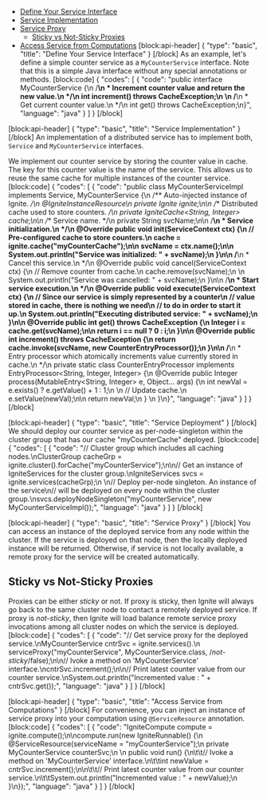 * [Define Your Service Interface](#define-your-service-interface)
* [Service Implementation](#service-implementation)
* [Service Proxy](#service-proxy)
  * [Sticky vs Not-Sticky Proxies](#section-sticky-vs-not-sticky-proxies)
* [Access Service from Computations](#access-service-from-computations)
[block:api-header]
{
  "type": "basic",
  "title": "Define Your Service Interface"
}
[/block]
As an example, let's define a simple counter service as a  `MyCounterService` interface. Note that this is a simple Java interface without any special annotations or methods.
[block:code]
{
  "codes": [
    {
      "code": "public interface MyCounterService {\n    /**\n     * Increment counter value and return the new value.\n     */\n    int increment() throws CacheException;\n     \n    /**\n     * Get current counter value.\n     */\n    int get() throws CacheException;\n}",
      "language": "java"
    }
  ]
}
[/block]

[block:api-header]
{
  "type": "basic",
  "title": "Service Implementation"
}
[/block]
An implementation of a distributed service has to implement both, `Service` and `MyCounterService` interfaces. 

We implement our counter service by storing the counter value in cache. The key for this counter value is the name of the service. This allows us to reuse the same cache for multiple instances of the counter service.
[block:code]
{
  "codes": [
    {
      "code": "public class MyCounterServiceImpl implements Service, MyCounterService {\n  /** Auto-injected instance of Ignite. */\n  @IgniteInstanceResource\n  private Ignite ignite;\n\n  /** Distributed cache used to store counters. */\n  private IgniteCache<String, Integer> cache;\n\n  /** Service name. */\n  private String svcName;\n\n  /**\n   * Service initialization.\n   */\n  @Override public void init(ServiceContext ctx) {\n    // Pre-configured cache to store counters.\n    cache = ignite.cache(\"myCounterCache\");\n\n    svcName = ctx.name();\n\n    System.out.println(\"Service was initialized: \" + svcName);\n  }\n\n  /**\n   * Cancel this service.\n   */\n  @Override public void cancel(ServiceContext ctx) {\n    // Remove counter from cache.\n    cache.remove(svcName);\n    \n    System.out.println(\"Service was cancelled: \" + svcName);\n  }\n\n  /**\n   * Start service execution.\n   */\n  @Override public void execute(ServiceContext ctx) {\n    // Since our service is simply represented by a counter\n    // value stored in cache, there is nothing we need\n    // to do in order to start it up.\n    System.out.println(\"Executing distributed service: \" + svcName);\n  }\n\n  @Override public int get() throws CacheException {\n    Integer i = cache.get(svcName);\n\n    return i == null ? 0 : i;\n  }\n\n  @Override public int increment() throws CacheException {\n    return cache.invoke(svcName, new CounterEntryProcessor());\n  }\n\n  /**\n   * Entry processor which atomically increments value currently stored in cache.\n   */\n  private static class CounterEntryProcessor implements EntryProcessor<String, Integer, Integer> {\n    @Override public Integer process(MutableEntry<String, Integer> e, Object... args) {\n      int newVal = e.exists() ? e.getValue() + 1 : 1;\n      \n      // Update cache.\n      e.setValue(newVal);\n\n      return newVal;\n    }      \n  }\n}",
      "language": "java"
    }
  ]
}
[/block]

[block:api-header]
{
  "type": "basic",
  "title": "Service Deployment"
}
[/block]
We should deploy our counter service as per-node-singleton within the cluster group that has our cache "myCounterCache" deployed.
[block:code]
{
  "codes": [
    {
      "code": "// Cluster group which includes all caching nodes.\nClusterGroup cacheGrp = ignite.cluster().forCache(\"myCounterService\");\n\n// Get an instance of IgniteServices for the cluster group.\nIgniteServices svcs = ignite.services(cacheGrp);\n \n// Deploy per-node singleton. An instance of the service\n// will be deployed on every node within the cluster group.\nsvcs.deployNodeSingleton(\"myCounterService\", new MyCounterServiceImpl());",
      "language": "java"
    }
  ]
}
[/block]

[block:api-header]
{
  "type": "basic",
  "title": "Service Proxy"
}
[/block]
You can access an instance of the deployed service from any node within the cluster. If the service is deployed on that node, then the locally deployed instance will be returned. Otherwise, if service is not locally available, a remote proxy for the service will be created automatically.

## Sticky vs Not-Sticky Proxies
Proxies can be either *sticky* or not. If proxy is sticky, then Ignite will always go back to the same cluster node to contact a remotely deployed service. If proxy is *not-sticky*, then Ignite will load balance remote service proxy invocations among all cluster nodes on which the service is deployed.
[block:code]
{
  "codes": [
    {
      "code": "// Get service proxy for the deployed service.\nMyCounterService cntrSvc = ignite.services().\n  serviceProxy(\"myCounterService\", MyCounterService.class, /*not-sticky*/false);\n\n// Ivoke a method on 'MyCounterService' interface.\ncntrSvc.increment();\n\n// Print latest counter value from our counter service.\nSystem.out.println(\"Incremented value : \" + cntrSvc.get());",
      "language": "java"
    }
  ]
}
[/block]

[block:api-header]
{
  "type": "basic",
  "title": "Access Service from Computations"
}
[/block]
For convenience, you can inject an instance of service proxy into your computation using `@ServiceResource` annotation.
[block:code]
{
  "codes": [
    {
      "code": "IgniteCompute compute = ignite.compute();\n\ncompute.run(new IgniteRunnable() {\n  @ServiceResource(serviceName = \"myCounterService\");\n  private MyCounterService counterSvc;\n  \n  public void run() {\n\t\t// Ivoke a method on 'MyCounterService' interface.\n\t\tint newValue = cntrSvc.increment();\n\n\t\t// Print latest counter value from our counter service.\n\t\tSystem.out.println(\"Incremented value : \" + newValue);\n  }\n});",
      "language": "java"
    }
  ]
}
[/block]